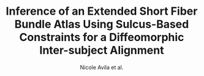 ---
cat: gaia
subcat: ginkgo
bestof: false
author: Nicole Avila et al.
title: Inference of an Extended Short Fiber Bundle Atlas Using Sulcus-Based Constraints for a Diffeomorphic Inter-subject Alignment
year: 2019
type: inproceedings
doi: 10.1007/978-3-030-05831-9_25
booktitle: Computational Diffusion MRI
---